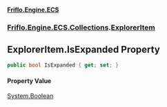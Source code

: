 #### [Friflo.Engine.ECS](index.md#'index')
### [Friflo.Engine.ECS.Collections](Friflo.Engine.ECS.Collections.md#'Friflo.Engine.ECS.Collections').[ExplorerItem](ExplorerItem.md#'Friflo.Engine.ECS.Collections.ExplorerItem')

## ExplorerItem.IsExpanded Property

```csharp
public bool IsExpanded { get; set; }
```

#### Property Value
[System.Boolean](https://docs.microsoft.com/en-us/dotnet/api/System.Boolean#'System.Boolean')